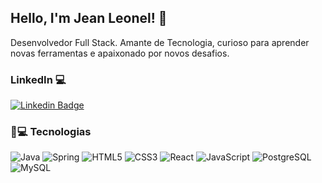 ## Hello, I'm Jean Leonel! 👋

Desenvolvedor Full Stack. Amante de Tecnologia, curioso para aprender novas ferramentas e apaixonado por novos desafios.

### LinkedIn 💻

[![Linkedin Badge](https://img.shields.io/badge/-LinkedIn-blue?style=flat-square&logo=Linkedin&logoColor=white&link=https://www.linkedin.com/in/jean-carlos-leonel-da-costa-576b34180/)](https://www.linkedin.com/in/jean-carlos-leonel-da-costa-576b34180/)

### 🚀💻 Tecnologias

![Java](https://img.shields.io/badge/-Java-red?style=flat-square&logo=java)
![Spring](https://img.shields.io/badge/-Spring-green?style=flat-square&logo=spring)
![HTML5](https://img.shields.io/badge/-HTML5-E34F26?style=flat-square&logo=html5&logoColor=white)
![CSS3](https://img.shields.io/badge/-CSS3-1572B6?style=flat-square&logo=css3)
![React](https://img.shields.io/badge/-React-black?style=flat-square&logo=react)
![JavaScript](https://img.shields.io/badge/-JavaScript-black?style=flat-square&logo=javascript)
![PostgreSQL](https://img.shields.io/badge/-PostgreSQL-336791?style=flat-square&logo=postgresql)
![MySQL](https://img.shields.io/badge/-MySQL-black?style=flat-square&logo=mysql)
